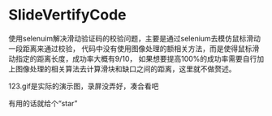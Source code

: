 # SlideVertifyCode
使用selenuim解决滑动验证码的校验问题，主要是通过selenium去模仿鼠标滑动一段距离来通过校验，
代码中没有使用图像处理的额相关方法，而是使得鼠标滑动指定的距离长度，成功率大概有9/10，
如果想要提高100%的成功率需要自行加上图像处理的相关算法去计算滑块和缺口之间的距离，这里就不做赘述。

123.gif是实际的演示图，录屏没弄好，凑合看吧

有用的话就给个“star”


